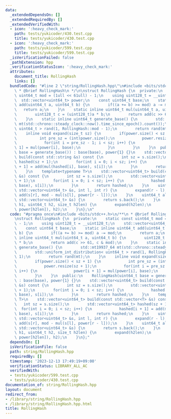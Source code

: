 ```yaml
---
data:
  _extendedDependsOn: []
  _extendedRequiredBy: []
  _extendedVerifiedWith:
  - icon: ':heavy_check_mark:'
    path: tests/yukicoder/430.test.cpp
    title: tests/yukicoder/430.test.cpp
  - icon: ':heavy_check_mark:'
    path: tests/yukicoder/599.test.cpp
    title: tests/yukicoder/599.test.cpp
  _isVerificationFailed: false
  _pathExtension: hpp
  _verificationStatusIcon: ':heavy_check_mark:'
  attributes:
    document_title: RollingHash
    links: []
  bundledCode: "#line 2 \"string/RollingHash.hpp\"\n#include <bits/stdc++.h>\n/**\n\
    \ * @brief RollingHash\n */\n\nstruct RollingHash {\n  private:\n    static const\
    \ uint64_t mod = (1ull << 61ull) - 1;\n    using uint128_t = __uint128_t;\n  \
    \  std::vector<uint64_t> power;\n    const uint64_t base;\n    static inline uint64_t\
    \ add(uint64_t a, uint64_t b) {\n        if((a += b) >= mod) a -= mod;\n     \
    \   return a;\n    }\n    static inline uint64_t mul(uint64_t a, uint64_t b) {\n\
    \        uint128_t c = (uint128_t)a * b;\n        return add(c >> 61, c & mod);\n\
    \    }\n    static inline uint64_t generate_base() {\n        std::mt19937_64\
    \ mt(std::chrono::steady_clock::now().time_since_epoch().count());\n        std::uniform_int_distribution<\
    \ uint64_t > rand(1, RollingHash::mod - 1);\n        return rand(mt);\n    }\n\
    \    inline void expand(size_t sz) {\n        if(power.size() < sz + 1) {\n  \
    \          int pre_sz = (int)power.size();\n            power.resize(sz + 1);\n\
    \            for(int i = pre_sz - 1; i < sz; i++) {\n                power[i +\
    \ 1] = mul(power[i], base);\n            }\n        }\n    }\n  public:\n    RollingHash(uint64_t\
    \ base = generate_base()) : base(base), power{1} {}\n    std::vector<uint64_t>\
    \ build(const std::string &s) const {\n        int sz = s.size();\n        std::vector<uint64_t>\
    \ hashed(sz + 1);\n        for(int i = 0; i < sz; i++) {\n            hashed[i\
    \ + 1] = add(mul(hashed[i], base), s[i]);\n        }\n        return hashed;\n\
    \    }\n    template<typename T>\n    std::vector<uint64_t> build(const std::vector<T>\
    \ &s) const {\n        int sz = s.size();\n        std::vector<uint64_t> hashed(sz\
    \ + 1);\n        for(int i = 0; i < sz; i++) {\n            hashed[i + 1] = add(mul(hashed[i],\
    \ base), s[i]);\n        }\n        return hashed;\n    }\n    uint64_t hash(const\
    \ std::vector<uint64_t> &s, int l, int r) {\n        expand(r - l);\n        return\
    \ add(s[r], mod - mul(s[l], power[r - l]));\n    }\n    uint64_t all_hash(const\
    \ std::vector<uint64_t> &s) {\n        return s.back();\n    }\n    uint64_t combine(uint64_t\
    \ h1, uint64_t h2, size_t h2len) {\n        expand(h2len);\n        return add(mul(h1,\
    \ power[h2len]), h2);\n    }\n};\n"
  code: "#pragma once\n#include <bits/stdc++.h>\n/**\n * @brief RollingHash\n */\n\
    \nstruct RollingHash {\n  private:\n    static const uint64_t mod = (1ull << 61ull)\
    \ - 1;\n    using uint128_t = __uint128_t;\n    std::vector<uint64_t> power;\n\
    \    const uint64_t base;\n    static inline uint64_t add(uint64_t a, uint64_t\
    \ b) {\n        if((a += b) >= mod) a -= mod;\n        return a;\n    }\n    static\
    \ inline uint64_t mul(uint64_t a, uint64_t b) {\n        uint128_t c = (uint128_t)a\
    \ * b;\n        return add(c >> 61, c & mod);\n    }\n    static inline uint64_t\
    \ generate_base() {\n        std::mt19937_64 mt(std::chrono::steady_clock::now().time_since_epoch().count());\n\
    \        std::uniform_int_distribution< uint64_t > rand(1, RollingHash::mod -\
    \ 1);\n        return rand(mt);\n    }\n    inline void expand(size_t sz) {\n\
    \        if(power.size() < sz + 1) {\n            int pre_sz = (int)power.size();\n\
    \            power.resize(sz + 1);\n            for(int i = pre_sz - 1; i < sz;\
    \ i++) {\n                power[i + 1] = mul(power[i], base);\n            }\n\
    \        }\n    }\n  public:\n    RollingHash(uint64_t base = generate_base())\
    \ : base(base), power{1} {}\n    std::vector<uint64_t> build(const std::string\
    \ &s) const {\n        int sz = s.size();\n        std::vector<uint64_t> hashed(sz\
    \ + 1);\n        for(int i = 0; i < sz; i++) {\n            hashed[i + 1] = add(mul(hashed[i],\
    \ base), s[i]);\n        }\n        return hashed;\n    }\n    template<typename\
    \ T>\n    std::vector<uint64_t> build(const std::vector<T> &s) const {\n     \
    \   int sz = s.size();\n        std::vector<uint64_t> hashed(sz + 1);\n      \
    \  for(int i = 0; i < sz; i++) {\n            hashed[i + 1] = add(mul(hashed[i],\
    \ base), s[i]);\n        }\n        return hashed;\n    }\n    uint64_t hash(const\
    \ std::vector<uint64_t> &s, int l, int r) {\n        expand(r - l);\n        return\
    \ add(s[r], mod - mul(s[l], power[r - l]));\n    }\n    uint64_t all_hash(const\
    \ std::vector<uint64_t> &s) {\n        return s.back();\n    }\n    uint64_t combine(uint64_t\
    \ h1, uint64_t h2, size_t h2len) {\n        expand(h2len);\n        return add(mul(h1,\
    \ power[h2len]), h2);\n    }\n};"
  dependsOn: []
  isVerificationFile: false
  path: string/RollingHash.hpp
  requiredBy: []
  timestamp: '2023-12-13 17:49:19+09:00'
  verificationStatus: LIBRARY_ALL_AC
  verifiedWith:
  - tests/yukicoder/599.test.cpp
  - tests/yukicoder/430.test.cpp
documentation_of: string/RollingHash.hpp
layout: document
redirect_from:
- /library/string/RollingHash.hpp
- /library/string/RollingHash.hpp.html
title: RollingHash
---
```

